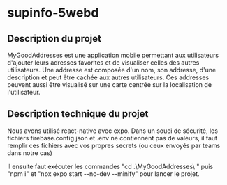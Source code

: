 # supinfo-5webd

## Description du projet 

MyGoodAddresses est une application mobile permettant aux utilisateurs d'ajouter leurs adresses favorites et de visualiser celles des autres utilisateurs. Une addresse est composée d'un nom, son addresse, d'une description et peut être cachée aux autres utilisateurs.
Ces addresses peuvent aussi être visualisé sur une carte centrée sur la localisation de l'utilisateur.

## Description technique du projet

Nous avons utilisé react-native avec expo.
Dans un souci de sécurité, les fichiers firebase.config.json et .env ne contiennent pas de valeurs, il faut remplir ces fichiers avec vos propres secrets (ou ceux envoyés par teams dans notre cas)

 Il ensuite faut exécuter les commandes "cd .\MyGoodAddresses\ " puis "npm i" et "npx expo start --no-dev --minify" pour lancer le projet.
